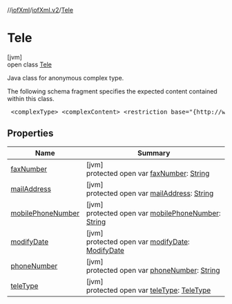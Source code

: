 //[iofXml](../../../index.md)/[iofXml.v2](../index.md)/[Tele](index.md)

# Tele

[jvm]\
open class [Tele](index.md)

<p>Java class for anonymous complex type. <p>The following schema fragment specifies the expected content contained within this class. <pre> &lt;complexType&gt; &lt;complexContent&gt; &lt;restriction base="{http://www.w3.org/2001/XMLSchema}anyType"&gt; &lt;sequence&gt; &lt;element ref="{}TeleType" minOccurs="0"/&gt; &lt;element ref="{}ModifyDate" minOccurs="0"/&gt; &lt;/sequence&gt; &lt;attribute name="phoneNumber" type="{http://www.w3.org/2001/XMLSchema}anySimpleType" /&gt; &lt;attribute name="faxNumber" type="{http://www.w3.org/2001/XMLSchema}anySimpleType" /&gt; &lt;attribute name="mobilePhoneNumber" type="{http://www.w3.org/2001/XMLSchema}anySimpleType" /&gt; &lt;attribute name="mailAddress" type="{http://www.w3.org/2001/XMLSchema}anySimpleType" /&gt; &lt;/restriction&gt; &lt;/complexContent&gt; &lt;/complexType&gt; </pre>

## Properties

| Name | Summary |
|---|---|
| [faxNumber](fax-number.md) | [jvm]<br>protected open var [faxNumber](fax-number.md): [String](https://docs.oracle.com/javase/8/docs/api/java/lang/String.html) |
| [mailAddress](mail-address.md) | [jvm]<br>protected open var [mailAddress](mail-address.md): [String](https://docs.oracle.com/javase/8/docs/api/java/lang/String.html) |
| [mobilePhoneNumber](mobile-phone-number.md) | [jvm]<br>protected open var [mobilePhoneNumber](mobile-phone-number.md): [String](https://docs.oracle.com/javase/8/docs/api/java/lang/String.html) |
| [modifyDate](modify-date.md) | [jvm]<br>protected open var [modifyDate](modify-date.md): [ModifyDate](../-modify-date/index.md) |
| [phoneNumber](phone-number.md) | [jvm]<br>protected open var [phoneNumber](phone-number.md): [String](https://docs.oracle.com/javase/8/docs/api/java/lang/String.html) |
| [teleType](tele-type.md) | [jvm]<br>protected open var [teleType](tele-type.md): [TeleType](../-tele-type/index.md) |

